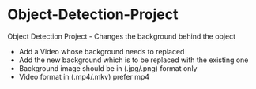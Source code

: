 # Object-Detection-Project
Object Detection Project - Changes the background behind the object

* Add a Video whose background needs to replaced
* Add the new background which is to be replaced with the existing one
* Background image should be in (.jpg/.png) format only
* Video format in (.mp4/.mkv) prefer mp4
